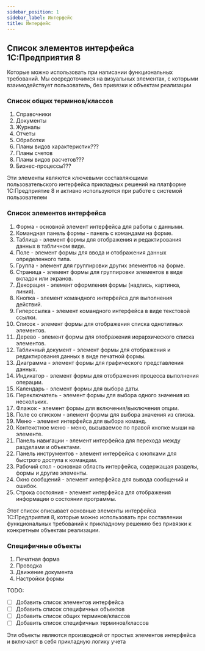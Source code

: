 ```yaml
---
sidebar_position: 1
sidebar_label: Интерфейс
title: Интерфейс
---
```


## Список элементов интерфейса 1С:Предприятия 8

Которые можно использовать при написании функциональных требований. Мы сосредоточимся на визуальных элементах, с которыми взаимодействует пользователь, без привязки к объектам реализации

### Список общих терминов/классов

1. Справочники
2. Документы
3. Журналы
4. Отчеты
5. Обработки
6. Планы видов характеристик???
7. Планы счетов
8. Планы видов расчетов???
9. Бизнес-процессы???

Эти элементы являются ключевыми составляющими пользовательского интерфейса прикладных решений на платформе 1С:Предприятие 8 и активно используются при работе с системой пользователем

### Список элементов интерфейса

1. Форма - основной элемент интерфейса для работы с данными.
2. Командная панель формы - панель с командами на форме.
3. Таблица - элемент формы для отображения и редактирования данных в табличном виде.
4. Поле - элемент формы для ввода и отображения данных определенного типа.
5. Группа - элемент для группировки других элементов на форме.
6. Страница - элемент формы для группировки элементов в виде вкладок или экранов.
7. Декорация - элемент оформления формы (надпись, картинка, линия).
8. Кнопка - элемент командного интерфейса для выполнения действий.
9. Гиперссылка - элемент командного интерфейса в виде текстовой ссылки.
10. Список - элемент формы для отображения списка однотипных элементов.
11. Дерево - элемент формы для отображения иерархического списка элементов.
12. Табличный документ - элемент формы для отображения и редактирования данных в виде печатной формы.
13. Диаграмма - элемент формы для графического представления данных.
14. Индикатор - элемент формы для отображения процесса выполнения операции.
15. Календарь - элемент формы для выбора даты.
16. Переключатель - элемент формы для выбора одного значения из нескольких.
17. Флажок - элемент формы для включения/выключения опции.
18. Поле со списком - элемент формы для выбора значения из списка.
19. Меню - элемент интерфейса для выбора команд.
20. Контекстное меню - меню, вызываемое по правой кнопке мыши на элементе.
21. Панель навигации - элемент интерфейса для перехода между разделами и объектами.
22. Панель инструментов - элемент интерфейса с кнопками для быстрого доступа к командам.
23. Рабочий стол - основная область интерфейса, содержащая разделы, формы и другие элементы.
24. Окно сообщений - элемент интерфейса для вывода сообщений и ошибок.
25. Строка состояния - элемент интерфейса для отображения информации о состоянии программы.

Этот список описывает основные элементы интерфейса 1С:Предприятия 8, которые можно использовать при составлении функциональных требований к прикладному решению без привязки к конкретным объектам реализации.

### Специфичные объекты

1. Печатная форма
2. Проводка
3. Движение документа
4. Настройки формы

TODO:

- [ ] Добавить список элементов интерфейса
- [ ] Добавить список специфичных объектов
- [ ] Добавить список общих терминов/классов
- [ ] Добавить список специфичных терминов/классов

Эти объекты являются производной от простых элементов интерфейса и включают в себя прикладную логику учета
